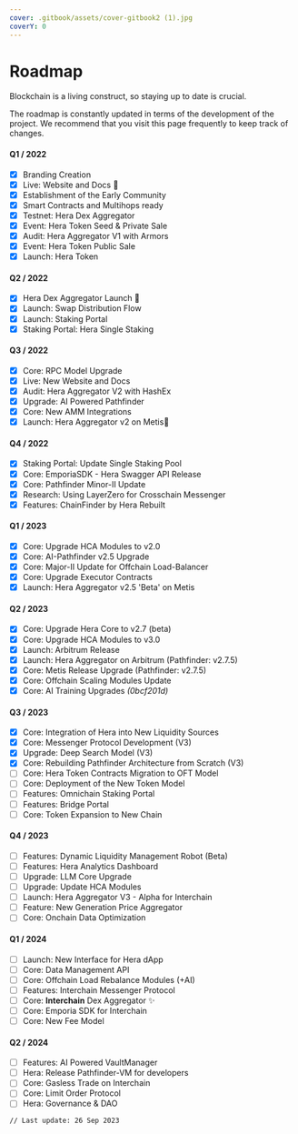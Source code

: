 ```yaml
---
cover: .gitbook/assets/cover-gitbook2 (1).jpg
coverY: 0
---
```


# Roadmap

Blockchain is a living construct, so staying up to date is crucial.

The roadmap is constantly updated in terms of the development of the project. We recommend that you visit this page frequently to keep track of changes.

#### Q1 / 2022

* [x] Branding Creation
* [x] Live: Website and Docs :tada:
* [x] Establishment of the Early Community
* [x] Smart Contracts and Multihops ready
* [x] Testnet: Hera Dex Aggregator
* [x] Event: Hera Token Seed & Private Sale
* [x] Audit: Hera Aggregator V1 with Armors
* [x] Event: Hera Token Public Sale
* [x] Launch: Hera Token

#### Q2 / 2022

* [x] Hera Dex Aggregator Launch :tada:
* [x] Launch: Swap Distribution Flow
* [x] Launch: Staking Portal
* [x] Staking Portal: Hera Single Staking

#### Q3 / 2022

* [x] Core: RPC Model Upgrade
* [x] Live: New Website and Docs
* [x] Audit: Hera Aggregator V2 with HashEx
* [x] Upgrade: AI Powered Pathfinder
* [x] Core: New AMM Integrations
* [x] Launch: Hera Aggregator v2 on Metis:tada:

#### Q4 / 2022

* [x] Staking Portal: Update Single Staking Pool
* [x] Core: EmporiaSDK - Hera Swagger API Release
* [x] Core: Pathfinder Minor-II Update
* [x] Research: Using LayerZero for Crosschain Messenger
* [x] Features: ChainFinder by Hera Rebuilt

#### Q1 / 2023

* [x] Core: Upgrade HCA Modules to v2.0
* [x] Core: AI-Pathfinder v2.5 Upgrade
* [x] Core: Major-II Update for Offchain Load-Balancer
* [x] Core: Upgrade Executor Contracts
* [x] Launch: Hera Aggregator v2.5 'Beta' on Metis

#### Q2 / 2023

* [x] Core: Upgrade Hera Core to v2.7 (beta)
* [x] Core: Upgrade HCA Modules to v3.0
* [x] Launch: Arbitrum Release
* [x] Launch: Hera Aggregator on Arbitrum (Pathfinder: v2.7.5)
* [x] Core: Metis Release Upgrade (Pathfinder: v2.7.5)
* [x] Core: Offchain Scaling Modules Update
* [x] Core: AI Training Upgrades _(0bcf201d)_

#### Q3 / 2023

* [x] Core: Integration of Hera into New Liquidity Sources
* [x] Core: Messenger Protocol Development (V3)
* [x] Upgrade: Deep Search Model (V3)
* [x] Core: Rebuilding Pathfinder Architecture from Scratch (V3)
* [ ] Core: Hera Token Contracts Migration to OFT Model
* [ ] Core: Deployment of the New Token Model
* [ ] Features: Omnichain Staking Portal
* [ ] Features: Bridge Portal
* [ ] Core: Token Expansion to New Chain

#### Q4 / 2023

* [ ] Features: Dynamic Liquidity Management Robot (Beta)
* [ ] Features: Hera Analytics Dashboard
* [ ] Upgrade: LLM Core Upgrade
* [ ] Upgrade: Update HCA Modules
* [ ] Launch: Hera Aggregator V3 - Alpha for Interchain
* [ ] Feature: New Generation Price Aggregator
* [ ] Core: Onchain Data Optimization

#### Q1 / 2024

* [ ] Launch: New Interface for Hera dApp
* [ ] Core: Data Management API
* [ ] Core: Offchain Load Rebalance Modules (+AI)
* [ ] Features: Interchain Messenger Protocol
* [ ] Core: **Interchain** Dex Aggregator ✨
* [ ] Core: Emporia SDK for Interchain
* [ ] Core: New Fee Model

#### Q2 / 2024

* [ ] Features: AI Powered VaultManager
* [ ] Hera: Release Pathfinder-VM for developers
* [ ] Core: Gasless Trade on Interchain
* [ ] Core: Limit Order Protocol
* [ ] Hera: Governance & DAO

```
// Last update: 26 Sep 2023
```
